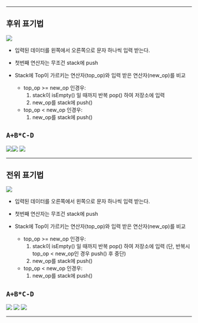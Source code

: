 
---
## 후위 표기법

![](../../../../image/Pasted%20image%2020240816181646.png)

- 입력된 데이터를 왼쪽에서 오른쪽으로 문자 하나씩 입력 받는다. 

- 첫번째 연산자는 무조건 stack에 push 

- Stack에 Top이 가르키는 연산자(top_op)와 입력 받은 연산자(new_op)를 비교 
	-  top_op >= new_op 인경우: 
		1. stack이 isEmpty() 일 때까지 반복 pop() 하여 저장소에 입력
		2. new_op를 stack에 push() 
	- top_op < new_op 인경우: 
		1. new_op를 stack에 push()

## `A+B*C-D`

![](../../../../image/Pasted%20image%2020240816182123.png)![](../../../../image/Pasted%20image%2020240816182139.png)
![](../../../../image/Pasted%20image%2020240816182200.png)

---
## 전위 표기법

![](../../../../image/Pasted%20image%2020240816181646.png)

- 입력된 데이터를 오른쪽에서 왼쪽으로 문자 하나씩 입력 받는다. 

- 첫번째 연산자는 무조건 stack에 push 

- Stack에 Top이 가르키는 연산자(top_op)와 입력 받은 연산자(new_op)를 비교 
	-  top_op >= new_op 인경우: 
		1. stack이 isEmpty() 일 때까지 반복 pop() 하여 저장소에 입력 (단, 반복시 top_op < new_op인 경우 push() 후 중단)
		2. new_op를 stack에 push() 
	- top_op < new_op 인경우: 
		1. new_op를 stack에 push()

## `A+B*C-D`

![](../../../../image/Pasted%20image%2020240816182437.png)
![](../../../../image/Pasted%20image%2020240816182453.png)
![](../../../../image/Pasted%20image%2020240816182511.png)

---
